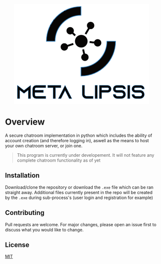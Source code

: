 <p align="center">
  <img src="readmeLogo.png">
</p>

# Overview
A secure chatroom implementation in python which includes the ability of account creation (and therefore logging in), aswell as the means to host your own chatroom server, or join one.

> This program is currently under developement. It will not feature any complete chatroom functionality as of yet

## Installation

Download/clone the repository or download the `.exe` file which can be ran straight away. Additional files currently present in the repo will be created by the `.exe` during sub-process's (user login and registration for example)

## Contributing
Pull requests are welcome. For major changes, please open an issue first to discuss what you would like to change.


## License
[MIT](https://choosealicense.com/licenses/mit/)
